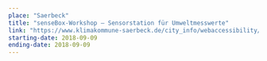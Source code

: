 ```yaml
---
place: "Saerbeck"
title: "senseBox-Workshop – Sensorstation für Umweltmesswerte"
link: "https://www.klimakommune-saerbeck.de/city_info/webaccessibility/index.cfm?item_id=872300&waid=317"
starting-date: 2018-09-09 
ending-date: 2018-09-09
---
```

